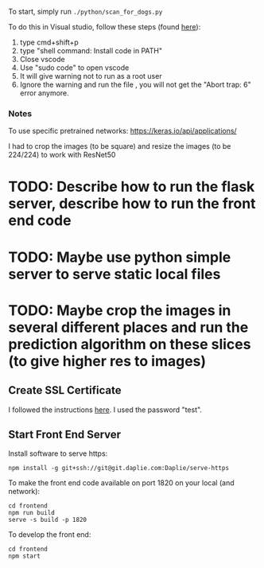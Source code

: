 To start, simply run `./python/scan_for_dogs.py`

To do this in Visual studio, follow these steps (found [here](https://stackoverflow.com/questions/52705643/abort-trap-6-when-attempting-opencv-video-capture-on-macos-mojave)):
1. type cmd+shift+p
2. type "shell command: Install code in PATH"
3. Close vscode
4. Use "sudo code" to open vscode
5. It will give warning not to run as a root user
6. Ignore the warning and run the file , you will not get the "Abort trap: 6" error anymore.

### Notes

To use specific pretrained networks: https://keras.io/api/applications/

I had to crop the images (to be square) and resize the images (to be 224/224) to work with ResNet50

# TODO: Describe how to run the flask server, describe how to run the front end code
# TODO: Maybe use python simple server to serve static local files
# TODO: Maybe crop the images in several different places and run the prediction algorithm on these slices (to give higher res to images)

## Create SSL Certificate

I followed the instructions [here](https://www.freecodecamp.org/news/how-to-get-https-working-on-your-local-development-environment-in-5-minutes-7af615770eec/). I used the password "test".

## Start Front End Server

Install software to serve https:
```
npm install -g git+ssh://git@git.daplie.com:Daplie/serve-https
```

To make the front end code available on port 1820 on your local (and network):

```
cd frontend
npm run build
serve -s build -p 1820
```

To develop the front end:

```
cd frontend
npm start
```

